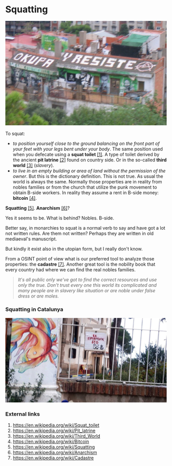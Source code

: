 # Squatting

![Okupa](../Images/Okupayresiste.jpg)

To squat:

-  *to position yourself close to the ground balancing on the front part of your feet with your legs bent under your body*. The same position used when you defecate using a **squat toilet** [[1]](https://en.wikipedia.org/wiki/Squat_toilet). A type of toilet derived by the ancient **pit latrine** [[2]](https://en.wikipedia.org/wiki/Pit_latrine) found on country side. Or in the so-called **third world** [[3]](https://en.wikipedia.org/wiki/Third_World) (*slavery*).
- *to live in an empty building or area of land without the permission of the owner*. But this is the dictionary definition. This is not true. As usual the world is always the same. Normally those properties are in reality from nobles families or from the church that utilize the punk movement to obtain B-side workers. In reality they assume a rent in B-side money: **bitcoin** [[4]](https://en.wikipedia.org/wiki/Bitcoin).

**Squatting** [[5]](https://en.wikipedia.org/wiki/Squatting).  **Anarchism** [[6]](https://en.wikipedia.org/wiki/Anarchism)? 

Yes it seems to be. What is behind? Nobles. B-side.

Better say, in monarchies to squat is a normal verb to say and have got a lot not written rules. Are them not written? Perhaps they are written in old mediaeval's manuscript. 

But kindly it exist also in the utopian form, but I really don't know.

From a OSINT point of view what is our preferred tool to analyze those properties: the **cadastre** [[7]](https://en.wikipedia.org/wiki/Cadastre). Another great tool is the nobility book that every country had where we can find the real nobles families. 

> *It's all public only we've got to find the correct resources and use only the true. Don't trust every one this world its complicated and many people are in slavery like situation or are noble under false dress or are moles.*

### Squatting in Catalunya

![Ciao U](../Images/82967724_625618471528699_468013259491279507_n.jpg)



### External links

1. https://en.wikipedia.org/wiki/Squat_toilet
2. https://en.wikipedia.org/wiki/Pit_latrine
3. https://en.wikipedia.org/wiki/Third_World
4. https://en.wikipedia.org/wiki/Bitcoin
5. https://en.wikipedia.org/wiki/Squatting
6. https://en.wikipedia.org/wiki/Anarchism
7. https://en.wikipedia.org/wiki/Cadastre